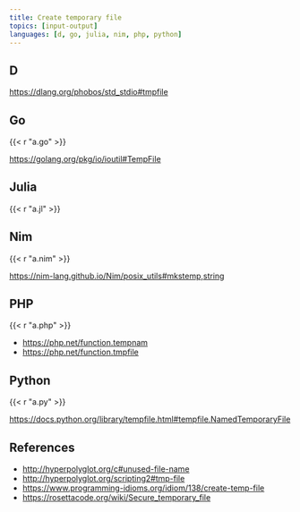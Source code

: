 ```yaml
---
title: Create temporary file
topics: [input-output]
languages: [d, go, julia, nim, php, python]
---
```


## D

<https://dlang.org/phobos/std_stdio#tmpfile>

## Go

{{< r "a.go" >}}

<https://golang.org/pkg/io/ioutil#TempFile>

## Julia

{{< r "a.jl" >}}

## Nim

{{< r "a.nim" >}}

<https://nim-lang.github.io/Nim/posix_utils#mkstemp,string>

## PHP

{{< r "a.php" >}}

- <https://php.net/function.tempnam>
- <https://php.net/function.tmpfile>

## Python

{{< r "a.py" >}}

<https://docs.python.org/library/tempfile.html#tempfile.NamedTemporaryFile>

## References

- <http://hyperpolyglot.org/c#unused-file-name>
- <http://hyperpolyglot.org/scripting2#tmp-file>
- <https://www.programming-idioms.org/idiom/138/create-temp-file>
- <https://rosettacode.org/wiki/Secure_temporary_file>

